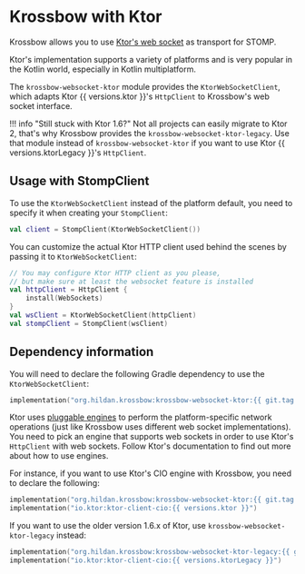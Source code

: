# Krossbow with Ktor

Krossbow allows you to use [Ktor's web socket](https://ktor.io/clients/websockets.html) as transport for STOMP.

Ktor's implementation supports a variety of platforms and is very popular in the Kotlin world, especially in Kotlin multiplatform.

The `krossbow-websocket-ktor` module provides the `KtorWebSocketClient`, which adapts Ktor {{ versions.ktor }}'s
`HttpClient` to Krossbow's web socket interface.

!!! info "Still stuck with Ktor 1.6?"
    Not all projects can easily migrate to Ktor 2, that's why Krossbow provides the `krossbow-websocket-ktor-legacy`.
    Use that module instead of `krossbow-websocket-ktor` if you want to use Ktor {{ versions.ktorLegacy }}'s `HttpClient`.

## Usage with StompClient

To use the `KtorWebSocketClient` instead of the platform default,
you need to specify it when creating your `StompClient`:

```kotlin
val client = StompClient(KtorWebSocketClient())
```

You can customize the actual Ktor HTTP client used behind the scenes by passing it to `KtorWebSocketClient`:

```kotlin
// You may configure Ktor HTTP client as you please,
// but make sure at least the websocket feature is installed
val httpClient = HttpClient {
    install(WebSockets)
}
val wsClient = KtorWebSocketClient(httpClient)
val stompClient = StompClient(wsClient)
```

## Dependency information

You will need to declare the following Gradle dependency to use the `KtorWebSocketClient`:

```kotlin
implementation("org.hildan.krossbow:krossbow-websocket-ktor:{{ git.tag }}")
```

Ktor uses [pluggable engines](https://ktor.io/clients/http-client/engines.html) to perform the platform-specific
network operations (just like Krossbow uses different web socket implementations).
You need to pick an engine that supports web sockets in order to use Ktor's `HttpClient` with web sockets.
Follow Ktor's documentation to find out more about how to use engines.

For instance, if you want to use Ktor's CIO engine with Krossbow, you need to declare the following:

```kotlin
implementation("org.hildan.krossbow:krossbow-websocket-ktor:{{ git.tag }}")
implementation("io.ktor:ktor-client-cio:{{ versions.ktor }}")
```

If you want to use the older version 1.6.x of Ktor, use `krossbow-websocket-ktor-legacy` instead:

```kotlin
implementation("org.hildan.krossbow:krossbow-websocket-ktor-legacy:{{ git.tag }}")
implementation("io.ktor:ktor-client-cio:{{ versions.ktorLegacy }}")
```
